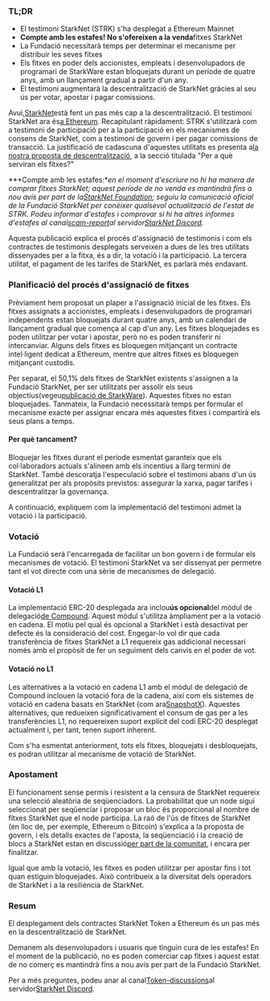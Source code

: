 ### TL;DR

* El testimoni StarkNet (STRK) s'ha desplegat a Ethereum Mainnet
* **Compte amb les estafes! No s'ofereixen a la venda**fitxes StarkNet
* La Fundació necessitarà temps per determinar el mecanisme per distribuir les seves fitxes
* Els fitxes en poder dels accionistes, empleats i desenvolupadors de programari de StarkWare estan bloquejats durant un període de quatre anys, amb un llançament gradual a partir d'un any.
* El testimoni augmentarà la descentralització de StarkNet gràcies al seu ús per votar, apostar i pagar comissions.

Avui,[StarkNet](https://starknet.io/)està fent un pas més cap a la descentralització. El testimoni StarkNet ara és[a Ethereum](https://etherscan.io/address/0xca14007eff0db1f8135f4c25b34de49ab0d42766). Recapitulant ràpidament: STRK s'utilitzarà com a testimoni de participació per a la participació en els mecanismes de consens de StarkNet, com a testimoni de govern i per pagar comissions de transacció. La justificació de cadascuna d'aquestes utilitats es presenta a[la nostra proposta de descentralització](https://medium.com/@starkware/part-2-a-decentralization-and-governance-proposal-for-starknet-23e335645778), a la secció titulada "Per a què serviran els fitxes?"

***Compte amb les estafes:**en el moment d'escriure no hi ha manera de comprar fitxes StarkNet; aquest període de no venda es mantindrà fins a nou avís per part de la[StarkNet Foundation](https://twitter.com/StarkNetFndn); seguiu la comunicació oficial de la Fundació StarkNet per conèixer qualsevol actualització de l'estat de STRK. Podeu informar d'estafes i comprovar si hi ha altres informes d'estafes al canal[scam-report](https://discord.gg/qypnmzkhbc)al servidor[StarkNet Discord](http://starknet.io/discord).*

Aquesta publicació explica el procés d'assignació de testimonis i com els contractes de testimonis desplegats serveixen a dues de les tres utilitats dissenyades per a la fitxa, és a dir, la votació i la participació. La tercera utilitat, el pagament de les tarifes de StarkNet, es parlarà més endavant.

### Planificació del procés d'assignació de fitxes

Prèviament hem proposat un pla[](https://medium.com/starkware/part-3-starknet-token-design-5cc17af066c6)per a l'assignació inicial de les fitxes. Els fitxes assignats a accionistes, empleats i desenvolupadors de programari independents estan bloquejats durant quatre anys, amb un calendari de llançament gradual que comença al cap d'un any. Les fitxes bloquejades es poden utilitzar per votar i apostar, però no es poden transferir ni intercanviar. Alguns dels fitxes es bloquegen mitjançant un contracte intel·ligent dedicat a Ethereum, mentre que altres fitxes es bloquegen mitjançant custodis.

Per separat, el 50,1% dels fitxes de StarkNet existents s'assignen a la Fundació StarkNet, per ser utilitzats per assolir els seus objectius[](https://medium.com/@StarkNet_Foundation/welcome-to-the-world-starknet-foundation-7bd55d5dbc59)(vegeu[publicació de StarkWare](https://medium.com/starkware/introducing-the-starknet-foundation-bd4b4379fbb)). Aquestes fitxes no estan bloquejades. Tanmateix, la Fundació necessitarà temps per formular el mecanisme exacte per assignar encara més aquestes fitxes i compartirà els seus plans a temps.

#### Per què tancament?

Bloquejar les fitxes durant el període esmentat garanteix que els col·laboradors actuals s'alineen amb els incentius a llarg termini de StarkNet. També descoratja l'especulació sobre el testimoni abans d'un ús generalitzat per als propòsits previstos: assegurar la xarxa, pagar tarifes i descentralitzar la governança.

A continuació, expliquem com la implementació del testimoni admet la votació i la participació.

### Votació

La Fundació serà l'encarregada de facilitar un bon govern i de formular els mecanismes de votació. El testimoni StarkNet va ser dissenyat per permetre tant el vot directe com una sèrie de mecanismes de delegació.

#### Votació L1

La implementació ERC-20 desplegada ara inclou**ús opcional**del mòdul de delegació[de Compound](https://docs.compound.finance/v2/governance/). Aquest mòdul s'utilitza àmpliament per a la votació en cadena. El motiu pel qual és opcional a StarkNet i està desactivat per defecte és la consideració del cost. Engegar-lo vol dir que cada transferència de fitxes StarkNet a L1 requereix gas addicional necessari només amb el propòsit de fer un seguiment dels canvis en el poder de vot.

#### Votació no L1

Les alternatives a la votació en cadena L1 amb el mòdul de delegació de Compound inclouen la votació fora de la cadena, així com els sistemes de votació en cadena basats en StarkNet (com ara[SnapshotX](https://snapshot.mirror.xyz/cUOrwdtEs5PvNh0sqYWWxPjt8GdJWn_Qp3cl7E3_8IU)). Aquestes alternatives, que redueixen significativament el consum de gas per a les transferències L1, no requereixen suport explícit del codi ERC-20 desplegat actualment i, per tant, tenen suport inherent.

Com s'ha esmentat anteriorment, tots els fitxes, bloquejats i desbloquejats, es podran utilitzar al mecanisme de votació de StarkNet.

### Apostament

El funcionament sense permís i resistent a la censura de StarkNet requereix una selecció aleatòria de seqüenciadors. La probabilitat que un node sigui seleccionat per seqüenciar i proposar un bloc és proporcional al nombre de fitxes StarkNet que el node participa. La raó de l'ús de fitxes de StarkNet (en lloc de, per exemple, Ethereum o Bitcoin) s'explica a la proposta de govern[](https://medium.com/@starkware/part-2-a-decentralization-and-governance-proposal-for-starknet-23e335645778), i els detalls exactes de l'aposta, la seqüenciació i la creació de blocs a StarkNet estan en discussió[per part de la comunitat](https://community.starknet.io/t/starknet-decentralized-protocol-introduction/2671), i encara per finalitzar.

Igual que amb la votació, les fitxes es poden utilitzar per apostar fins i tot quan estiguin bloquejades. Això contribueix a la diversitat dels operadors de StarkNet i a la resiliència de StarkNet.

### Resum

El desplegament dels contractes StarkNet Token a Ethereum és un pas més en la descentralització de StarkNet.

Demanem als desenvolupadors i usuaris que tinguin cura de les estafes! En el moment de la publicació, no es poden comerciar cap fitxes i aquest estat de no comerç es mantindrà fins a nou avís per part de la Fundació StarkNet.

Per a més preguntes, podeu anar al canal[Token-discussions](https://discord.gg/qypnmzkhbc)al servidor[StarkNet Discord](http://starknet.io/discord).